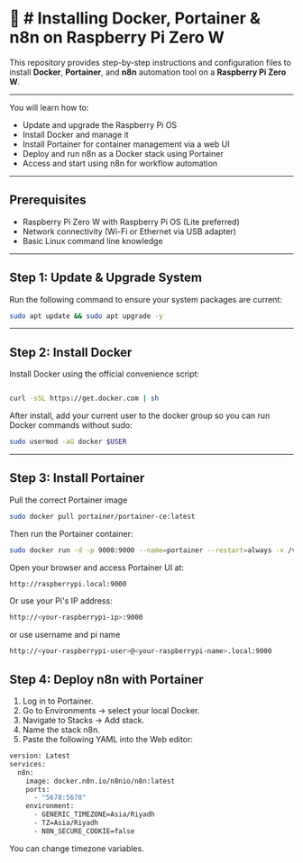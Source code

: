 # 🐳 # Installing Docker, Portainer & n8n on Raspberry Pi Zero W

This repository provides step-by-step instructions and configuration files to install **Docker**, **Portainer**, and **n8n** automation tool on a **Raspberry Pi Zero W**.

---

You will learn how to:
- Update and upgrade the Raspberry Pi OS  
- Install Docker and manage it 
- Install Portainer for container management via a web UI  
- Deploy and run n8n as a Docker stack using Portainer  
- Access and start using n8n for workflow automation  

---

## Prerequisites

- Raspberry Pi Zero W with Raspberry Pi OS (Lite preferred)  
- Network connectivity (Wi-Fi or Ethernet via USB adapter)  
- Basic Linux command line knowledge

---

## Step 1: Update & Upgrade System

Run the following command to ensure your system packages are current:

```bash
sudo apt update && sudo apt upgrade -y

```

---
## Step 2: Install Docker

Install Docker using the official convenience script:

```bash

curl -sSL https://get.docker.com | sh
```
After install, add your current user to the docker group so you can run Docker commands without sudo:

```bash
sudo usermod -aG docker $USER
```
---

## Step 3: Install Portainer

Pull the correct Portainer image 

```bash
sudo docker pull portainer/portainer-ce:latest
```
Then run the Portainer container:

```bash
sudo docker run -d -p 9000:9000 --name=portainer --restart=always -v /var/run/docker.sock:/var/run/docker.sock -v portainer_data:/data portainer/portainer-ce:latest
```

Open your browser and access Portainer UI at:

```bash
http://raspberrypi.local:9000
```
Or use your Pi's IP address:
```bash
http://<your-raspberrypi-ip>:9000
```
or use username and pi name
```bash
http://<your-raspberrypi-user>@<your-raspberrypi-name>.local:9000
```
## Step 4: Deploy n8n with Portainer

1. Log in to Portainer.
2. Go to Environments → select your local Docker.
3. Navigate to Stacks → Add stack.
4. Name the stack n8n.
5. Paste the following YAML into the Web editor:

```bash
version: Latest
services:
  n8n:
    image: docker.n8n.io/n8nio/n8n:latest
    ports:
      - "5678:5678"
    environment:
      - GENERIC_TIMEZONE=Asia/Riyadh
      - TZ=Asia/Riyadh
      - N8N_SECURE_COOKIE=false
```
You can change timezone variables.


